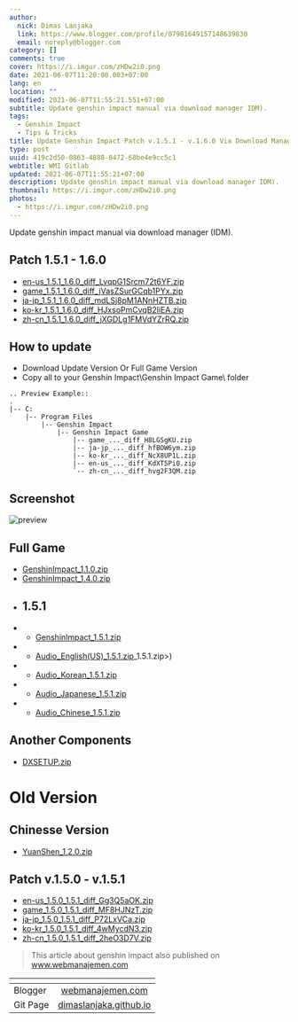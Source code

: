 ```yaml
---
author:
  nick: Dimas Lanjaka
  link: https://www.blogger.com/profile/07981649157148639830
  email: noreply@blogger.com
category: []
comments: true
cover: https://i.imgur.com/zHDw2i0.png
date: 2021-06-07T11:20:00.003+07:00
lang: en
location: ""
modified: 2021-06-07T11:55:21.551+07:00
subtitle: Update genshin impact manual via download manager IDM).
tags:
  - Genshin Impact
  - Tips & Tricks
title: Update Genshin Impact Patch v.1.5.1 - v.1.6.0 Via Download Manager
type: post
uuid: 419c2d50-0863-4888-8472-68be4e9cc5c1
webtitle: WMI Gitlab
updated: 2021-06-07T11:55:21+07:00
description: Update genshin impact manual via download manager IDM).
thumbnail: https://i.imgur.com/zHDw2i0.png
photos:
  - https://i.imgur.com/zHDw2i0.png
---
```


<p>Update genshin impact manual via download manager (IDM).</p><a name="more"></a><h2 id="patch-1-5-1-1-6-0">Patch 1.5.1 - 1.6.0</h2><ul><li><a href="https://autopatchhk.yuanshen.com/client_app/update/hk4e_global/10/en-us_1.5.1_1.6.0_diff_LvqpG1Srcm72t6YF.zip" rel="noopener noreferer nofollow">en-us_1.5.1_1.6.0_diff_LvqpG1Srcm72t6YF.zip</a></li><li><a href="https://autopatchhk.yuanshen.com/client_app/update/hk4e_global/10/game_1.5.1_1.6.0_diff_jVasZSurGCqb1PYx.zip" rel="noopener noreferer nofollow">game_1.5.1_1.6.0_diff_jVasZSurGCqb1PYx.zip</a></li><li><a href="https://autopatchhk.yuanshen.com/client_app/update/hk4e_global/10/ja-jp_1.5.1_1.6.0_diff_mdLSj8pM1ANnHZTB.zip" rel="noopener noreferer nofollow">ja-jp_1.5.1_1.6.0_diff_mdLSj8pM1ANnHZTB.zip</a></li><li><a href="https://autopatchhk.yuanshen.com/client_app/update/hk4e_global/10/ko-kr_1.5.1_1.6.0_diff_HJxsoPmCvqB2liEA.zip" rel="noopener noreferer nofollow">ko-kr_1.5.1_1.6.0_diff_HJxsoPmCvqB2liEA.zip</a></li><li><a href="https://autopatchhk.yuanshen.com/client_app/update/hk4e_global/10/zh-cn_1.5.1_1.6.0_diff_jXGDLg1FMVdYZrRQ.zip" rel="noopener noreferer nofollow">zh-cn_1.5.1_1.6.0_diff_jXGDLg1FMVdYZrRQ.zip</a></li></ul><h2 id="how-to-update">How to update</h2><ul><li>Download Update Version Or Full Game Version</li><li>Copy all to your Genshin Impact\Genshin Impact Game\ folder</li></ul><pre><code>.. Preview Example::<br>.<br>|<span class="hljs-comment">-- C:</span><br>    |<span class="hljs-comment">-- Program Files</span><br>        |<span class="hljs-comment">-- Genshin Impact</span><br>            |<span class="hljs-comment">-- Genshin Impact Game</span><br>                |<span class="hljs-comment">-- game_..._diff_H8LGSgKU.zip</span><br>                |<span class="hljs-comment">-- ja-jp_..._diff_hfBOW6ym.zip</span><br>                |<span class="hljs-comment">-- ko-kr_..._diff_NcX8UP1L.zip</span><br>                |<span class="hljs-comment">-- en-us_..._diff_KdXT5Pi0.zip</span><br>                `<span class="hljs-comment">-- zh-cn_..._diff_hvg2F3QM.zip</span><br></code></pre><h2 id="screenshot">Screenshot</h2><p><img src="https://i.imgur.com/zHDw2i0.png" alt="preview"></p><h2 id="full-game">Full Game</h2><ul><li><a href="https://autopatchhk.yuanshen.com/client_app/pc_mihoyo/20201111_8e266b33e565ddf8/GenshinImpact_1.1.0.zip" rel="noopener noreferer nofollow">GenshinImpact_1.1.0.zip</a></li><li><a href="https://autopatchhk.yuanshen.com/client_app/pc_mihoyo/20210317_67c8f1002bb26672/GenshinImpact_1.4.0.zip" rel="noopener noreferer nofollow">GenshinImpact_1.4.0.zip</a></li><li><h2 id="1-5-1">1.5.1</h2></li><li><ul><li><a href="https://autopatchhk.yuanshen.com/client_app/pc_mihoyo/20210430_27ad367085356fd4/GenshinImpact_1.5.1.zip" rel="noopener noreferer nofollow">GenshinImpact_1.5.1.zip</a></li></ul></li><li><ul><li><a href="https://autopatchhk.yuanshen.com/client_app/pc_mihoyo/20210430_27ad367085356fd4/Audio_English(US" rel="noopener noreferer nofollow">Audio_English(US)_1.5.1.zip</a>_1.5.1.zip&gt;)</li></ul></li><li><ul><li><a href="https://autopatchhk.yuanshen.com/client_app/pc_mihoyo/20210430_27ad367085356fd4/Audio_Korean_1.5.1.zip" rel="noopener noreferer nofollow">Audio_Korean_1.5.1.zip</a></li></ul></li><li><ul><li><a href="https://autopatchhk.yuanshen.com/client_app/pc_mihoyo/20210430_27ad367085356fd4/Audio_Japanese_1.5.1.zip" rel="noopener noreferer nofollow">Audio_Japanese_1.5.1.zip</a></li></ul></li><li><ul><li><a href="https://autopatchhk.yuanshen.com/client_app/pc_mihoyo/20210430_27ad367085356fd4/Audio_Chinese_1.5.1.zip" rel="noopener noreferer nofollow">Audio_Chinese_1.5.1.zip</a></li></ul></li></ul><h2 id="another-components">Another Components</h2><ul><li><a href="https://autopatchhk.yuanshen.com/client_app/plugins/DXSETUP.zip" rel="noopener noreferer nofollow">DXSETUP.zip</a></li></ul><h1 id="old-version">Old Version</h1><h2 id="chinesse-version">Chinesse Version</h2><ul><li><a href="https://autopatchhk.yuanshen.com/client_app/update/hk4e_global/10/YuanShen_1.2.0.zip" rel="noopener noreferer nofollow">YuanShen_1.2.0.zip</a></li></ul><h2 id="patch-v-1-5-0-v-1-5-1">Patch v.1.5.0 - v.1.5.1</h2><ul><li><a href="https://autopatchhk.yuanshen.com/client_app/update/hk4e_global/10/en-us_1.5.0_1.5.1_diff_Gg3Q5aOK.zip" rel="noopener noreferer nofollow">en-us_1.5.0_1.5.1_diff_Gg3Q5aOK.zip</a></li><li><a href="https://autopatchhk.yuanshen.com/client_app/update/hk4e_global/10/game_1.5.0_1.5.1_diff_MF8HJNzT.zip" rel="noopener noreferer nofollow">game_1.5.0_1.5.1_diff_MF8HJNzT.zip</a></li><li><a href="https://autopatchhk.yuanshen.com/client_app/update/hk4e_global/10/ja-jp_1.5.0_1.5.1_diff_P72LxVCa.zip" rel="noopener noreferer nofollow">ja-jp_1.5.0_1.5.1_diff_P72LxVCa.zip</a></li><li><a href="https://autopatchhk.yuanshen.com/client_app/update/hk4e_global/10/ko-kr_1.5.0_1.5.1_diff_4wMycdN3.zip" rel="noopener noreferer nofollow">ko-kr_1.5.0_1.5.1_diff_4wMycdN3.zip</a></li><li><a href="https://autopatchhk.yuanshen.com/client_app/update/hk4e_global/10/zh-cn_1.5.0_1.5.1_diff_2heO3D7V.zip" rel="noopener noreferer nofollow">zh-cn_1.5.0_1.5.1_diff_2heO3D7V.zip</a></li></ul><blockquote>This article about genshin impact also published on <a href="https://www.webmanajemen.com">www.webmanajemen.com</a></blockquote> <table><thead><tr><th></th><th style="text-align:center"></th></tr></thead><tbody><tr><td>Blogger</td><td style="text-align:center"><a href="https://webmanajemen.com">webmanajemen.com</a></td></tr><tr><td>Git Page</td><td style="text-align:center"><a href="https://dimaslanjaka.github.io">dimaslanjaka.github.io</a></td></tr></tbody></table><script>document.querySelectorAll("pre,code");
  pretext.forEach(function (el) {
    el.classList.toggle("notranslate", true);
  });</script>